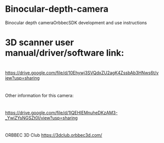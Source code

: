# Binocular-depth-camera
Binocular depth cameraOrbbecSDK development and use instructions
#
# 3D scanner user manual/driver/software link:
#
https://drive.google.com/file/d/10Ehywj3SVQdxZU2agK4ZssbAb3HNws6t/view?usp=sharing
#
Other information for this camera:
#
https://drive.google.com/file/d/1lQEHlEMnuheDKzAM3-_YwiZYsNGSZt0I/view?usp=sharing

#
ORBBEC 3D Club
https://3dclub.orbbec3d.com/
